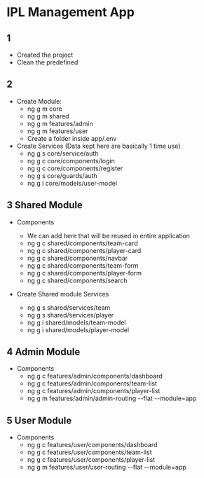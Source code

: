 # IPL Management App

## 1
- Created the project
- Clean the predefined

## 2
- Create Module:
    - ng g m core
    - ng g m shared
    - ng g m features/admin
    - ng g m features/user
    - Create a folder inside app/.env
- Create Services (Data kept here are basically 1 time use)
    - ng g s core/service/auth
    - ng g c core/components/login
    - ng g c core/components/register
    - ng g s core/guards/auth
    - ng g i core/models/user-model

## 3 Shared Module
- Components
    - We can add here that will be reused in entire application
    - ng g c shared/components/team-card
    - ng g c shared/components/player-card
    - ng g c shared/components/navbar
    - ng g c shared/components/team-form
    - ng g c shared/components/player-form
    - ng g c shared/components/search

- Create Shared module Services
    - ng g s shared/services/team
    - ng g s shared/services/player
    - ng g i shared/models/team-model
    - ng g i shared/models/player-model

## 4 Admin Module
- Components
    - ng g c features/admin/components/dashboard
    - ng g c features/admin/components/team-list
    - ng g c features/admin/components/player-list
    - ng g m features/admin/admin-routing --flat --module=app

## 5 User Module
- Components
    - ng g c features/user/components/dashboard
    - ng g c features/user/components/team-list
    - ng g c features/user/components/player-list
    - ng g m features/user/user-routing --flat --module=app